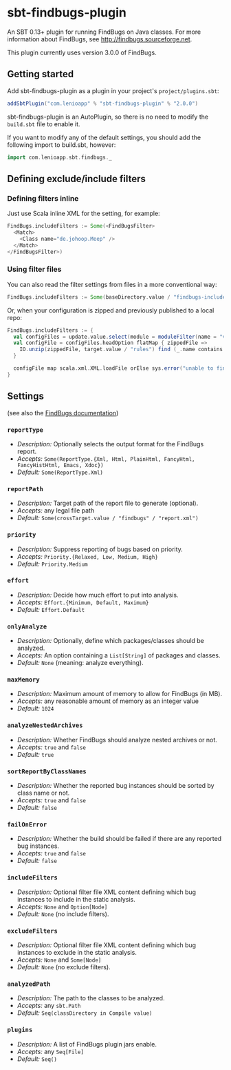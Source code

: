 # sbt-findbugs-plugin

An SBT 0.13+ plugin for running FindBugs on Java classes. For more information about FindBugs, see <http://findbugs.sourceforge.net>.

This plugin currently uses version 3.0.0 of FindBugs.

## Getting started

Add sbt-findbugs-plugin as a plugin in your project's `project/plugins.sbt`:

```scala
addSbtPlugin("com.lenioapp" % "sbt-findbugs-plugin" % "2.0.0")
```

sbt-findbugs-plugin is an AutoPlugin, so there is no need to modify the `build.sbt` file to enable it.

If you want to modify any of the default settings, you should add the following import to build.sbt, however:

```scala
import com.lenioapp.sbt.findbugs._
```

## Defining exclude/include filters

### Defining filters inline

Just use Scala inline XML for the setting, for example:

```scala
FindBugs.includeFilters := Some(<FindBugsFilter>
  <Match>
    <Class name="de.johoop.Meep" />
  </Match>
</FindBugsFilter>)
```

### Using filter files

You can also read the filter settings from files in a more conventional way:

```scala
FindBugs.includeFilters := Some(baseDirectory.value / "findbugs-include-filters.xml")
```

Or, when your configuration is zipped and previously published to a local repo:

```scala
FindBugs.includeFilters := {
  val configFiles = update.value.select(module = moduleFilter(name = "velvetant-sonar"))
  val configFile = configFiles.headOption flatMap { zippedFile =>
    IO.unzip(zippedFile, target.value / "rules") find (_.name contains "velvetant-sonar-findbugs.xml")
  }

  configFile map scala.xml.XML.loadFile orElse sys.error("unable to find config file in update report")
}
```

## Settings

(see also the [FindBugs documentation](http://findbugs.sourceforge.net/manual/running.html#commandLineOptions))

### `reportType`
* *Description:* Optionally selects the output format for the FindBugs report.
* *Accepts:* `Some(ReportType.{Xml, Html, PlainHtml, FancyHtml, FancyHistHtml, Emacs, Xdoc})`
* *Default:* `Some(ReportType.Xml)`

### `reportPath`
* *Description:* Target path of the report file to generate (optional).
* *Accepts:* any legal file path
* *Default:* `Some(crossTarget.value / "findbugs" / "report.xml")`

### `priority`
* *Description:* Suppress reporting of bugs based on priority.
* *Accepts:* `Priority.{Relaxed, Low, Medium, High}`
* *Default:* `Priority.Medium`

### `effort`
* *Description:* Decide how much effort to put into analysis.
* *Accepts:* `Effort.{Minimum, Default, Maximum}`
* *Default:* `Effort.Default`

### `onlyAnalyze`
* *Description:* Optionally, define which packages/classes should be analyzed.
* *Accepts:* An option containing a `List[String]` of packages and classes.
* *Default:* `None` (meaning: analyze everything).

### `maxMemory`
* *Description:* Maximum amount of memory to allow for FindBugs (in MB).
* *Accepts:* any reasonable amount of memory as an integer value
* *Default:* `1024`

### `analyzeNestedArchives`
* *Description:* Whether FindBugs should analyze nested archives or not.
* *Accepts:* `true` and `false`
* *Default:* `true`

### `sortReportByClassNames`
* *Description:* Whether the reported bug instances should be sorted by class name or not.
* *Accepts:* `true` and `false`
* *Default:* `false`

### `failOnError`
* *Description:* Whether the build should be failed if there are any reported bug instances.
* *Accepts:* `true` and `false`
* *Default:* `false`

### `includeFilters`
* *Description:* Optional filter file XML content defining which bug instances to include in the static analysis.
* *Accepts:* `None` and `Option[Node]`
* *Default:* `None` (no include filters).

### `excludeFilters`
* *Description:* Optional filter file XML content defining which bug instances to exclude in the static analysis.
* *Accepts:* `None` and `Some[Node]`
* *Default:* `None` (no exclude filters).

### `analyzedPath`
* *Description:* The path to the classes to be analyzed.
* *Accepts:* any `sbt.Path`
* *Default:* `Seq(classDirectory in Compile value)`

### `plugins`
* *Description:* A list of FindBugs plugin jars enable.
* *Accepts:* any `Seq[File]`
* *Default:* `Seq()`
